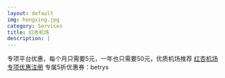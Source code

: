 ```yaml
---
layout: default
img: hongxing.jpg
category: Services
title: 红杏机场
description: |
---
```

  专项平台优惠，每个月只需要5元，一年也只需要50元，优质机场推荐 [红杏机场专项优惠注册](/302.html?target=https://hongxingdl.com/web/#/login?code=WjjqTnEn) 
  专属5折优惠券：betrys